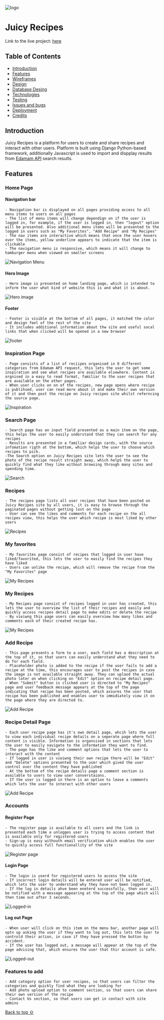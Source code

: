 ![logo](README_images/logo.png)

# Juicy Recipes

Link to the live project: [here](https://juicy-recipes.herokuapp.com/)


## Table of Contents 

- [Introduction](#introduction)
- [Features](#features)
- [Wireframes](#wireframes)
- [Design](#design)
- [Database Desing](#database-design)
- [Technologies](#technologies)
- [Testing](#testing)
- [Issues and bugs](#issues-and-bugs)
- [Deployment](#deployment)
- [Credits](#credits)



## Introduction

Juicy Recipes is a platform for users to create and share recipes and interact with other users.
Platform is built using Django Python-based framework, additionally Javascript is used to import and dispplay results from [Edamam API](https://www.edamam.comgclid=EAIaIQobChMIzLWV0qXL-AIVy-vtCh10Hw_ZEAAYASAAEgIS3vD_BwE) search results.


## Features

### Home Page

#### Navigation bar
    - Navigation bar is displayed on all pages providing access to all menu items to users on all pages
    - The list of menu items will change dependign on if the user is logged in, for example, if the user is logged in, then "logout" option will be presented. Also additional menu items will be presented to the logged in users such as "My Favorites", "Add Recipe" and "My Recipes"
    - The nav items are interactive which means that once the user hovers over the items, yellow underline appears to indicate that the item is clickable
    - The navigation menu is responsive, which means it will change to hamburger menu when viewed on smaller screens

![Navigation Menu](README_images/logo.png)


#### Hero Image
    - Hero image is presented on home landing page, which is intended to inform the user what kind of website this is and what it is about.

![Hero image](README_images/logo.png)


#### Footer
    - Footer is visible at the bottom of all pages, it matched the color and design feel of the rest of the site
    - It includes additional information about thw site and useful socal links that when clicked will be opened in a new browser

![footer](README_images/logo.png)

### Inspiration Page
    - Page consists of a list of reciipes organised in 8 different categories from Edamam API request, this lets the user to get some inspiration and see what recipes are available elsewhere. Content is orgnised in a easy to read format, familiar to the user recipes that are available on the other pages.
    - When user clicks on on of the recipes, new page opens where recipe is publihsed, user can read more about it and make their own version of it and then post the recipe on Juicy recipes site whilst referncing the source page.

![Inspiration](README_images/logo.png)

### Search Page
    - Search page has an input field presented as a main item on the page, this helps the user to easily understand that they can search for any recipes
    - Results are presented in a familiar design cards, with the source infomation rigth at the bottom, which helps the user to choose which recipes to pick. 
    -The Search option on Juicy Recipes site lets the user to see the photo of the recipe result straight away, which helpS the user to quickly find what they like without browsing through many sites and spending time.

![Search](README_images/logo.png)

### Recipes
    - The recipes page lists all user recipes that have been posted on Juicy Recipes site by all users, it is easy to browse through the paginated pages without getting lost on the page
    - User can see the likes and comments for each recipe on the all recipes view, this helps the user which recipe is most liked by other users 

![Recipes](README_images/logo.png)

### My favorites
    - My favorites page consist of recipes that logged in user have liked/favorited, this lets the user to easily find the recipes they have liked
    - Users can unlike the recipe, which will remove the recipe from the "My Favorites" page

![My Recipes](README_images/logo.png)

### My Recipes
    - My Recipes page consist of recipes logged in user has created, this lets the user to overview the list of their recipes and easily and quickly access recipes detail page to make edits or delete the recipe
    - By vieiwng this page users can easily overview how many likes and comments each of their created recipe has.

![My Recipes](README_images/logo.png)

### Add Recipe
    - This page presents a form to a user, each field has a description at the top of it, so that users can easily understand what they need to do for each field.
    - Placeholder photo is added to the recipe if the user fails to add a recipe at the time, this encourages user to post the recipes in case the image is not available straight away. They can uplaod the actual photo later on when clicking on "Edit" option on recipe detail page.
    - When "Submit" button is clicked user is directed to "My Recipes" page and user feedback message appears at the top of the page indicating that recipe has been posted, which assures the user that recipe has been published and enables user to immidiately view it on the page where they are directed to.

![Add Recipe](README_images/logo.png)

### Recipe Detail Page
    - Each user recipe page has it's own detail page, whcih lets the user to view each individual recipe details on a seperate page where full content is visible. Information is organsised in sections that lets the user to easily navigate to the information they want to find.
    - The page has the like and comment options that lets the user to interact with the content
    - If logged in user is vieiwng their own recipe there will be "Edit" and "Delete" options presented to the user which gived the user control over the content they have published
    - At the bottom of the recipe details page a comment section is available to users to view user converstaions.
    - If the user is logged in there is an option to leave a comments which lets the user to interact with other users

![Add Recipe](README_images/logo.png)

### Accounts

#### Register Page
    - The register page is available to all users and the link is presented each time a unlogges user is trying to access content that is available only for registered users
    - Sign-up is easy withouth email verification which enables the user to quickly access full functionallity of the site

![Register page](README_images/logo.png)

#### Login Page
    - The login is userd for registered users to access the site
    - If incorrect login details will be entered user will be notified, which lets the user to understand why they have not been logged in.
    - If the log in details ahve been eneterd successfully, then user will be notified with a message appearing at the top of the page which will then time out after 3 seconds.

![Logged-in](README_images/logo.png)

#### Log out Page
    - When user will click on this item on the menu bar, another page will optn up asking the user if they want to log out, this lets the user to controld their action, in case if they have pressed the button by accident.
    - If the user has logged out, a message will appear at the top of the page advising that, which ensures the user that thir account is safe.

![Logged-out](README_images/logo.png)


### Features to add
    - Add category option for user recipes, so that users can filter the categories and quickly find what they are looking for
    - Add photo upload option to comment section, so that users can share their own version of the recipe
    - Contact Us section, so that users can get in contact with site admins

[Back to top ⇧](#juicy-recipes)
